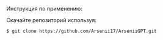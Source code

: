 Инструкция по применению:

Скачайте репозиторий используя:

```
$ git clone https://github.com/Arsenii17/ArseniiGPT.git
```
